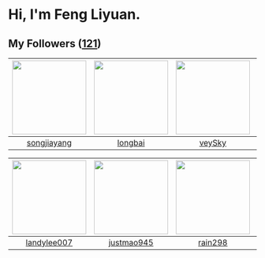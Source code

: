 # Hi, I'm Feng Liyuan.

## My Followers ([121](https://github.com/SunRunAway?tab=followers))

| <img src="https://avatars.githubusercontent.com/u/1459834?v=4" width="150" height="150" /> | <img src="https://avatars.githubusercontent.com/u/1204301?v=4" width="150" height="150" /> | <img src="https://avatars.githubusercontent.com/u/3190043?v=4" width="150" height="150" /> | <img src="https://avatars.githubusercontent.com/u/14999922?v=4" width="150" height="150" /> |
| :----------------------------------------------------------------------------------------: | :----------------------------------------------------------------------------------------: | :----------------------------------------------------------------------------------------: | :-----------------------------------------------------------------------------------------: |
|                        [songjiayang](https://github.com/songjiayang)                       |                            [longbai](https://github.com/longbai)                           |                             [veySky](https://github.com/veySky)                            |                        [chenlinholl](https://github.com/chenlinholl)                        |

| <img src="https://avatars.githubusercontent.com/u/8664695?v=4" width="150" height="150" /> | <img src="https://avatars.githubusercontent.com/u/619331?v=4" width="150" height="150" /> | <img src="https://avatars.githubusercontent.com/u/20725525?v=4" width="150" height="150" /> | <img src="https://avatars.githubusercontent.com/u/731266?v=4" width="150" height="150" /> |
| :----------------------------------------------------------------------------------------: | :---------------------------------------------------------------------------------------: | :-----------------------------------------------------------------------------------------: | :---------------------------------------------------------------------------------------: |
|                        [landylee007](https://github.com/landylee007)                       |                        [justmao945](https://github.com/justmao945)                        |                            [rain298](https://github.com/rain298)                            |                            [piglei](https://github.com/piglei)                            |